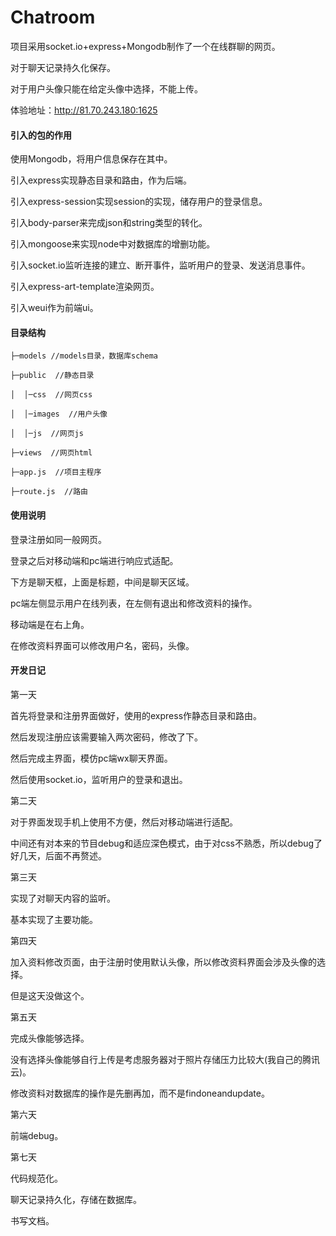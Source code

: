 # Chatroom 

项目采用socket.io+express+Mongodb制作了一个在线群聊的网页。

对于聊天记录持久化保存。

对于用户头像只能在给定头像中选择，不能上传。

体验地址：http://81.70.243.180:1625

#### 引入的包的作用

使用Mongodb，将用户信息保存在其中。

引入express实现静态目录和路由，作为后端。

引入express-session实现session的实现，储存用户的登录信息。

引入body-parser来完成json和string类型的转化。

引入mongoose来实现node中对数据库的增删功能。

引入socket.io监听连接的建立、断开事件，监听用户的登录、发送消息事件。

引入express-art-template渲染网页。

引入weui作为前端ui。

#### 目录结构

`├─models //models目录，数据库schema`

`├─public  //静态目录`

`│  │─css  //网页css`

`│  │─images  //用户头像`

`│  │─js  //网页js`

`├─views  //网页html`

`├─app.js  //项目主程序`

`├─route.js  //路由`

#### 使用说明

登录注册如同一般网页。

登录之后对移动端和pc端进行响应式适配。

下方是聊天框，上面是标题，中间是聊天区域。

pc端左侧显示用户在线列表，在左侧有退出和修改资料的操作。

移动端是在右上角。

在修改资料界面可以修改用户名，密码，头像。

#### 开发日记

第一天

首先将登录和注册界面做好，使用的express作静态目录和路由。

然后发现注册应该需要输入两次密码，修改了下。

然后完成主界面，模仿pc端wx聊天界面。

然后使用socket.io，监听用户的登录和退出。

第二天

对于界面发现手机上使用不方便，然后对移动端进行适配。

中间还有对本来的节目debug和适应深色模式，由于对css不熟悉，所以debug了好几天，后面不再赘述。

第三天

实现了对聊天内容的监听。

基本实现了主要功能。

第四天

加入资料修改页面，由于注册时使用默认头像，所以修改资料界面会涉及头像的选择。

但是这天没做这个。

第五天

完成头像能够选择。

没有选择头像能够自行上传是考虑服务器对于照片存储压力比较大(我自己的腾讯云)。

修改资料对数据库的操作是先删再加，而不是findoneandupdate。

第六天

前端debug。

第七天

代码规范化。

聊天记录持久化，存储在数据库。

书写文档。

